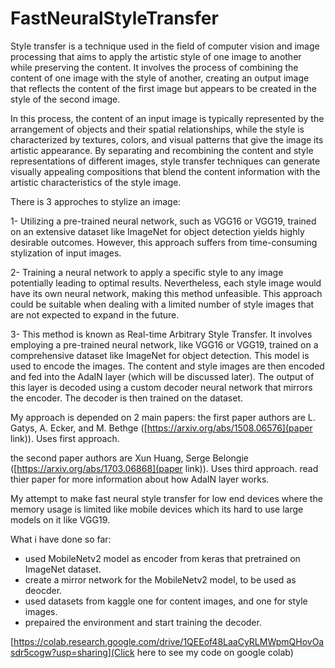 # FastNeuralStyleTransfer

Style transfer is a technique used in the field of computer vision and image processing that aims to apply the artistic style of one image to another while preserving the content. It involves the process of combining the content of one image with the style of another, creating an output image that reflects the content of the first image but appears to be created in the style of the second image.

In this process, the content of an input image is typically represented by the arrangement of objects and their spatial relationships, while the style is characterized by textures, colors, and visual patterns that give the image its artistic appearance. By separating and recombining the content and style representations of different images, style transfer techniques can generate visually appealing compositions that blend the content information with the artistic characteristics of the style image.

There is 3 approches to stylize an image:

  1- Utilizing a pre-trained neural network, such as VGG16 or VGG19, trained on an extensive dataset like ImageNet for object detection yields highly desirable outcomes. However, this approach suffers from time-consuming stylization of input images.

  
  2- Training a neural network to apply a specific style to any image potentially leading to optimal results. Nevertheless, each style image would have its own neural network, making this method unfeasible. This approach could be suitable when dealing with a limited number of style images that are not expected to expand in the future.

  
  3- This method is known as Real-time Arbitrary Style Transfer. It involves employing a pre-trained neural network, like VGG16 or VGG19, trained on a comprehensive dataset like ImageNet for object detection. This model is used to encode the images. The content and style images are then encoded and fed into the AdaIN layer (which will be discussed later). The output of this layer is decoded using a custom decoder neural network that mirrors the encoder. The decoder is then trained on the dataset.


My approach is depended on 2 main papers:
  the first paper authors are L. Gatys, A. Ecker, and M. Bethge ([https://arxiv.org/abs/1508.06576](paper link)). Uses first approach.


  the second paper authors are Xun Huang, Serge Belongie ([https://arxiv.org/abs/1703.06868](paper link)). Uses third approach. read thier paper for more information about how AdaIN layer works. 


My attempt to make fast neural style transfer for low end devices where the memory usage is limited like mobile devices which its hard to use large models on it like VGG19.


What i have done so far:
 - used MobileNetv2 model as encoder from keras that pretrained on ImageNet dataset.
 - create a mirror network for the MobileNetv2 model, to be used as deocder.
 - used datasets from kaggle one for content images, and one for style images.
 - prepaired the environment and start training the decoder.


[https://colab.research.google.com/drive/1QEEof48LaaCyRLMWpmQHovOasdr5cogw?usp=sharing](Click here to see my code on google colab)
  
